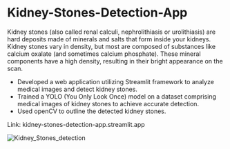 # Kidney-Stones-Detection-App

Kidney stones (also called renal calculi, nephrolithiasis or urolithiasis) are hard deposits made of minerals and salts that form inside your kidneys. Kidney stones vary in density, but most are composed of substances like calcium oxalate (and sometimes calcium phosphate). These mineral components have a high density, resulting in their bright appearance on the scan.

* Developed a web application utilizing Streamlit framework to analyze medical images and detect kidney stones.
* Trained a YOLO (You Only Look Once) model on a dataset comprising medical images of kidney stones to achieve accurate detection.
* Used openCV to outline the detected kidney stones.


Link: kidney-stones-detection-app.streamlit.app

![Kidney_Stones_detection](https://github.com/MohamedSameh10/Kidney-Stones-Detection-App/assets/55671037/c51de97d-9137-47e0-a102-7a44668563a9)
